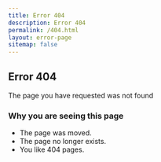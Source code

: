```yaml
---
title: Error 404
description: Error 404
permalink: /404.html
layout: error-page
sitemap: false
---
```


## Error 404

The page you have requested was not found

### Why you are seeing this page

* The page was moved.
* The page no longer exists.
* You like 404 pages.